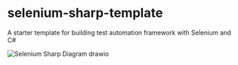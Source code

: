 # selenium-sharp-template
A starter template for building test automation framework with Selenium and C#


![Selenium Sharp Diagram drawio](https://github.com/user-attachments/assets/667d34ba-b1c2-46d7-bae7-0899444e0424)
